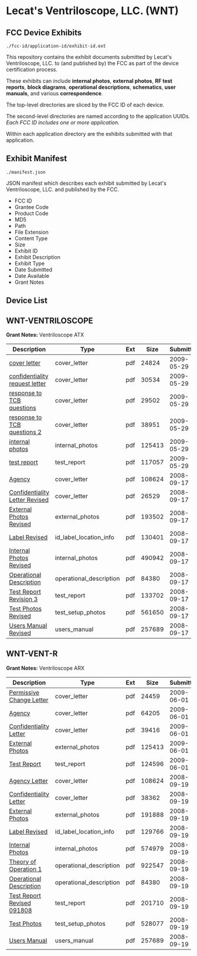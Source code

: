 # Lecat's Ventriloscope, LLC. (WNT)
## FCC Device Exhibits

```
./fcc-id/application-id/exhibit-id.ext
```

This repository contains the exhibit documents submitted by Lecat's Ventriloscope, LLC. to (and published by) the FCC as part of the device certification process.

These exhibits can include **internal photos**, **external photos**, **RF test reports**, **block diagrams**, **operational descriptions**, **schematics**, **user manuals**, and various **correspondence**.

The top-level directories are sliced by the FCC ID of each device.

The second-level directories are named according to the application UUIDs. *Each FCC ID includes one or more application.*

Within each application directory are the exhibits submitted with that application. 

## Exhibit Manifest

```
./manifest.json
```

JSON manifest which describes each exhibit submitted by Lecat's Ventriloscope, LLC. and published by the FCC.

- FCC ID
- Grantee Code
- Product Code
- MD5
- Path
- File Extension
- Content Type
- Size
- Exhibit ID
- Exhibit Description
- Exhibit Type
- Date Submitted
- Date Available
- Grant Notes

## Device List
## WNT-VENTRILOSCOPE
**Grant Notes:** Ventriloscope ATX

| Description | Type | Ext | Size | Submitted | Available |
| ----------- | ---- | --- | ---- | --------- | --------- |
| [cover letter](WNT-VENTRILOSCOPE/e3574e546a5e63688166ae0962b4ec3c/1117281.pdf) | cover_letter | pdf | 24824 | 2009-05-29 | 2009-05-30 |
| [confidentiality request letter](WNT-VENTRILOSCOPE/e3574e546a5e63688166ae0962b4ec3c/1117282.pdf) | cover_letter | pdf | 30534 | 2009-05-29 | 2009-05-30 |
| [response to TCB questions](WNT-VENTRILOSCOPE/e3574e546a5e63688166ae0962b4ec3c/1117283.pdf) | cover_letter | pdf | 29502 | 2009-05-29 | 2009-05-30 |
| [response to TCB questions 2](WNT-VENTRILOSCOPE/e3574e546a5e63688166ae0962b4ec3c/1117284.pdf) | cover_letter | pdf | 38951 | 2009-05-29 | 2009-05-30 |
| [internal photos](WNT-VENTRILOSCOPE/e3574e546a5e63688166ae0962b4ec3c/1117285.pdf) | internal_photos | pdf | 125413 | 2009-05-29 | 2009-05-30 |
| [test report](WNT-VENTRILOSCOPE/e3574e546a5e63688166ae0962b4ec3c/1117287.pdf) | test_report | pdf | 117057 | 2009-05-29 | 2009-05-30 |
| [Agency](WNT-VENTRILOSCOPE/812362a2c2d49644b27ecd9408fa4925/1001978.pdf) | cover_letter | pdf | 108624 | 2008-09-17 | 2008-09-17 |
| [Confidentiality Letter Revised](WNT-VENTRILOSCOPE/812362a2c2d49644b27ecd9408fa4925/1001979.pdf) | cover_letter | pdf | 26529 | 2008-09-17 | 2008-09-17 |
| [External Photos Revised](WNT-VENTRILOSCOPE/812362a2c2d49644b27ecd9408fa4925/1001980.pdf) | external_photos | pdf | 193502 | 2008-09-17 | 2008-09-17 |
| [Label Revised](WNT-VENTRILOSCOPE/812362a2c2d49644b27ecd9408fa4925/1001982.pdf) | id_label_location_info | pdf | 130401 | 2008-09-17 | 2008-09-17 |
| [Internal Photos Revised](WNT-VENTRILOSCOPE/812362a2c2d49644b27ecd9408fa4925/1001981.pdf) | internal_photos | pdf | 490942 | 2008-09-17 | 2008-09-17 |
| [Operational Description](WNT-VENTRILOSCOPE/812362a2c2d49644b27ecd9408fa4925/1001983.pdf) | operational_description | pdf | 84380 | 2008-09-17 | 2008-09-17 |
| [Test Report Revision 3](WNT-VENTRILOSCOPE/812362a2c2d49644b27ecd9408fa4925/1002445.pdf) | test_report | pdf | 133702 | 2008-09-17 | 2008-09-17 |
| [Test Photos Revised](WNT-VENTRILOSCOPE/812362a2c2d49644b27ecd9408fa4925/1001985.pdf) | test_setup_photos | pdf | 561650 | 2008-09-17 | 2008-09-17 |
| [Users Manual Revised](WNT-VENTRILOSCOPE/812362a2c2d49644b27ecd9408fa4925/1001986.pdf) | users_manual | pdf | 257689 | 2008-09-17 | 2008-09-17 |
## WNT-VENT-R
**Grant Notes:** Ventriloscope ARX

| Description | Type | Ext | Size | Submitted | Available |
| ----------- | ---- | --- | ---- | --------- | --------- |
| [Permissive Change Letter](WNT-VENT-R/f49704e2fcd4cc4740f113d821935399/1117688.pdf) | cover_letter | pdf | 24459 | 2009-06-01 | 2009-06-01 |
| [Agency](WNT-VENT-R/f49704e2fcd4cc4740f113d821935399/1117689.pdf) | cover_letter | pdf | 64205 | 2009-06-01 | 2009-06-01 |
| [Confidentiality Letter](WNT-VENT-R/f49704e2fcd4cc4740f113d821935399/1117690.pdf) | cover_letter | pdf | 39416 | 2009-06-01 | 2009-06-01 |
| [External Photos](WNT-VENT-R/f49704e2fcd4cc4740f113d821935399/1117285.pdf) | external_photos | pdf | 125413 | 2009-06-01 | 2009-06-01 |
| [Test Report](WNT-VENT-R/f49704e2fcd4cc4740f113d821935399/1117693.pdf) | test_report | pdf | 124596 | 2009-06-01 | 2009-06-01 |
| [Agency Letter](WNT-VENT-R/0a48ab6f0391fe4bc1b134cd279d884c/1001978.pdf) | cover_letter | pdf | 108624 | 2008-09-19 | 2008-09-19 |
| [Confidentiality Letter](WNT-VENT-R/0a48ab6f0391fe4bc1b134cd279d884c/1003215.pdf) | cover_letter | pdf | 38362 | 2008-09-19 | 2008-09-19 |
| [External Photos](WNT-VENT-R/0a48ab6f0391fe4bc1b134cd279d884c/1003216.pdf) | external_photos | pdf | 191888 | 2008-09-19 | 2008-09-19 |
| [Label Revised](WNT-VENT-R/0a48ab6f0391fe4bc1b134cd279d884c/1003218.pdf) | id_label_location_info | pdf | 129766 | 2008-09-19 | 2008-09-19 |
| [Internal Photos](WNT-VENT-R/0a48ab6f0391fe4bc1b134cd279d884c/1003217.pdf) | internal_photos | pdf | 574979 | 2008-09-19 | 2008-09-19 |
| [Theory of Operation 1](WNT-VENT-R/0a48ab6f0391fe4bc1b134cd279d884c/1003212.pdf) | operational_description | pdf | 922547 | 2008-09-19 | 2008-09-19 |
| [Operational Description](WNT-VENT-R/0a48ab6f0391fe4bc1b134cd279d884c/1001983.pdf) | operational_description | pdf | 84380 | 2008-09-19 | 2008-09-19 |
| [Test Report Revised 091808](WNT-VENT-R/0a48ab6f0391fe4bc1b134cd279d884c/1003221.pdf) | test_report | pdf | 201710 | 2008-09-19 | 2008-09-19 |
| [Test Photos](WNT-VENT-R/0a48ab6f0391fe4bc1b134cd279d884c/1003222.pdf) | test_setup_photos | pdf | 528077 | 2008-09-19 | 2008-09-19 |
| [Users Manual](WNT-VENT-R/0a48ab6f0391fe4bc1b134cd279d884c/1001986.pdf) | users_manual | pdf | 257689 | 2008-09-19 | 2008-09-19 |
